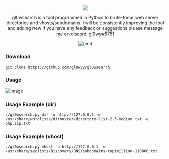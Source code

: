 <div align='center'>
<img src='https://user-images.githubusercontent.com/98056797/201240451-d09a459d-175a-45cf-8f75-457247971eed.png'></img>

gl0wsearch is a tool programmed in Python to brute-force web server directories and vhosts/subdomains. I will be consistently improving the tool and adding new 
If you have any feedback or suggestions please message me on discord: gl0wy#5751

![cmd](https://user-images.githubusercontent.com/98056797/201212419-1e6a62ca-6b36-48c5-aab5-141f7edf7649.png)
</div>

### Download
```
git clone https://github.com/gl0wyy/gl0wsearch
```
### Usage
![image](https://user-images.githubusercontent.com/98056797/201211963-62af51ba-a02c-496a-bd56-d7a1c094668b.png)

### Usage Example (dir)
```
./gl0wsearch.py dir -u http://127.0.0.1 -w /usr/share/wordlists/dirbuster/directory-list-2.3-medium.txt -e php,zip,txt
```
### Usage Example (vhost)
```
./gl0wsearch.py vhost -u http://127.0.0.1 -w /usr/share/seclists/Discovery/DNS/subdomains-top1million-110000.txt 
```
